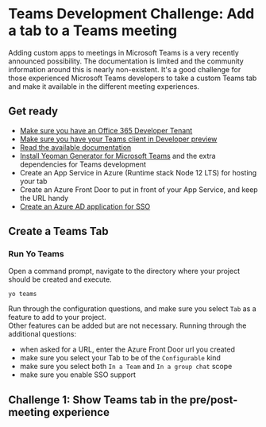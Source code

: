 # Teams Development Challenge: Add a tab to a Teams meeting
Adding custom apps to meetings in Microsoft Teams is a very recently announced possibility. The documentation is limited and the community information around this is nearly non-existent. It's a good challenge for those experienced Microsoft Teams developers to take a custom Teams tab and make it available in the different meeting experiences.

## Get ready
- [Make sure you have an Office 365 Developer Tenant](https://developer.microsoft.com/en-us/microsoft-365/dev-program)  
- [Make sure you have your Teams client in Developer preview](https://docs.microsoft.com/en-us/microsoftteams/platform/resources/dev-preview/developer-preview-intro)  
- [Read the available documentation](https://docs.microsoft.com/en-us/microsoftteams/platform/apps-in-teams-meetings/teams-apps-in-meetings)
- [Install Yeoman Generator for Microsoft Teams](https://github.com/pnp/generator-teams) and the extra dependencies for Teams development  
- Create an App Service in Azure (Runtime stack Node 12 LTS) for hosting your tab  
- Create an Azure Front Door to put in front of your App Service, and keep the URL handy  
- [Create an Azure AD application for SSO](https://docs.microsoft.com/en-us/microsoftteams/platform/tabs/how-to/authentication/auth-aad-sso#1-create-your-azure-active-directory-azure-ad-application)  

## Create a Teams Tab
### Run Yo Teams
Open a command prompt, navigate to the directory where your project should be created and execute.  
```
yo teams
```
Run through the configuration questions, and make sure you select `Tab` as a feature to add to your project.  
Other features can be added but are not necessary.
Running through the additional questions:  
- when asked for a URL, enter the Azure Front Door url you created  
- make sure you select your Tab to be of the `Configurable` kind
- make sure you select both `In a Team` and `In a group chat` scope  
- make sure you enable SSO support  

## Challenge 1: Show Teams tab in the pre/post-meeting experience

